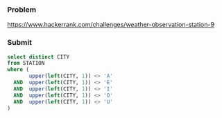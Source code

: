 ### Problem
https://www.hackerrank.com/challenges/weather-observation-station-9
### Submit
```sql
select distinct CITY
from STATION
where (
       upper(left(CITY, 1)) <> 'A'
  AND  upper(left(CITY, 1)) <> 'E'
  AND  upper(left(CITY, 1)) <> 'I'
  AND  upper(left(CITY, 1)) <> 'O'
  AND  upper(left(CITY, 1)) <> 'U'
)
```
